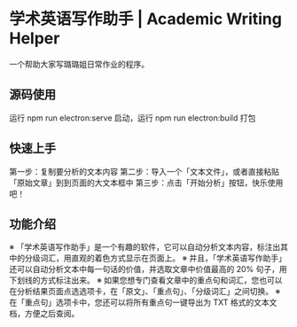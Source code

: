 # 学术英语写作助手 | Academic Writing Helper
一个帮助大家写璐璐姐日常作业的程序。

## 源码使用
运行 npm run electron:serve 启动，运行 npm run electron:build 打包

## 快速上手
第一步：复制要分析的文本内容
第二步：导入一个「文本文件」，或者直接粘贴「原始文章」到到页面的大文本框中
第三步：点击「开始分析」按钮，快乐使用吧！

## 功能介绍
※ 「学术英语写作助手」是一个有趣的软件，它可以自动分析文本内容，标注出其中的分级词汇，用直观的着色方式显示在页面上。
※ 并且，「学术英语写作助手」还可以自动分析文本中每一句话的价值，并选取文章中价值最高的 20% 句子，用下划线的方式标注出来。
※ 如果您想专门查看文章中的重点句和词汇，您也可以在分析结果页面点选选项卡，在「原文」、「重点句」、「分级词汇」之间切换。
※ 在「重点句」选项卡中，您还可以将所有重点句一键导出为 TXT 格式的文本文档，方便之后查阅。
